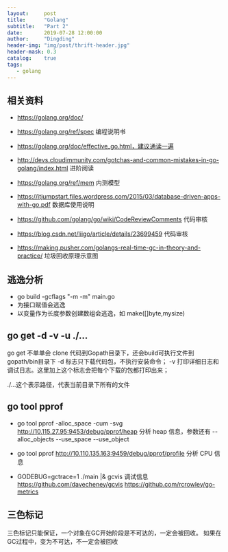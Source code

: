 ```yaml
---
layout:     post
title:      "Golang"
subtitle:   "Part 2"
date:       2019-07-28 12:00:00
author:     "Dingding"
header-img: "img/post/thrift-header.jpg"
header-mask: 0.3
catalog:    true
tags:  
   - golang
---
```


## 相关资料
* https://golang.org/doc/
* https://golang.org/ref/spec 编程说明书
* https://golang.org/doc/effective_go.html，建议通读一遍
* http://devs.cloudimmunity.com/gotchas-and-common-mistakes-in-go-golang/index.html 进阶阅读
* https://golang.org/ref/mem 内测模型
* https://itjumpstart.files.wordpress.com/2015/03/database-driven-apps-with-go.pdf 数据库使用说明
* https://github.com/golang/go/wiki/CodeReviewComments 代码审核
* https://blog.csdn.net/liigo/article/details/23699459 代码审核

* https://making.pusher.com/golangs-real-time-gc-in-theory-and-practice/ 垃圾回收原理示意图


## 逃逸分析
* go build -gcflags "-m -m" main.go
* 为接口赋值会逃逸
* 以变量作为长度参数创建数组会逃逸，如 make([]byte,mysize)

## go get -d -v -u ./...
go get 不单单会 clone 代码到Gopath目录下，还会build可执行文件到gopath/bin目录下
-d 标志只下载代码包，不执行安装命令；
-v 打印详细日志和调试日志。这里加上这个标志会把每个下载的包都打印出来；

./...这个表示路径，代表当前目录下所有的文件

## go tool pprof
* go tool pprof -alloc_space -cum -svg http://10.115.27.95:9453/debug/pprof/heap
分析 heap 信息，参数还有 --alloc_objects  --use_space  --use_object
* go tool pprof http://10.110.135.163:9459/debug/pprof/profile
分析 CPU 信息

* GODEBUG=gctrace=1 ./main |& gcvis
调试信息
https://github.com/davecheney/gcvis
https://github.com/rcrowley/go-metrics



## 三色标记
三色标记只能保证，一个对象在GC开始阶段是不可达的，一定会被回收。
如果在GC过程中，变为不可达，不一定会被回收
